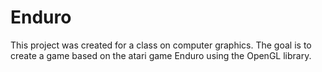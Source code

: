 # Enduro

This project was created for a class on computer graphics.
The goal is to create a game based on the atari game Enduro using the OpenGL library.
